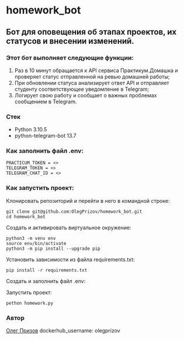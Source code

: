 # homework_bot

## Бот для оповещения об этапах проектов, их статусов и внесении изменений.

### Этот бот выполняет следующие функции:
1. Раз в 10 минут обращается к API сервиса Практикум.Домашка и проверяет статус отправленной на ревью домашней работы;
2. При обновлении статуса анализирует ответ API и отправляет студенту соответствующее уведомление в Telegram;
3. Логирует свою работу и сообщает о важных проблемах сообщением в Telegram.

### Стек
- Python 3.10.5
- python-telegram-bot 13.7

### Как заполнить файл .env:
```
PRACTICUM_TOKEN = <>
TELEGRAM_TOKEN = <>
TELEGRAM_CHAT_ID = <>
```

### Как запустить проект:

Клонировать репозиторий и перейти в него в командной строке:
```
git clone git@github.com:OlegPrizov/homework_bot.git
cd homework_bot
```

Cоздать и активировать виртуальное окружение:
```
python3 -m venv env
source env/bin/activate
python3 -m pip install --upgrade pip
```

Установить зависимости из файла requirements.txt:
```
pip install -r requirements.txt
```

Создать и заполнить файл .env:

Запустить проект:
```
pethon homework.py
```

### Автор 

[Олег Призов](https://github.com/OlegPrizov) 
dockerhub_username: olegprizov
